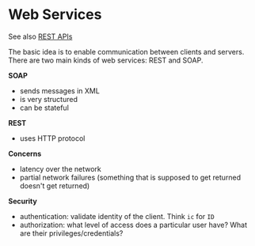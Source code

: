 # Web Services
See also [REST APIs](https://github.com/akiryk/tutorials-learning-lessons/blob/master/REST_APIs.md)

The basic idea is to enable communication between clients and servers.
There are two main kinds of web services: REST and SOAP.

**SOAP**
- sends messages in XML
- is very structured
- can be stateful

**REST**
- uses HTTP protocol

 **Concerns**
 - latency over the network
 - partial network failures (something that is supposed to get returned doesn't get returned)

**Security**
- authentication: validate identity of the client. Think `ic` for `ID`
- authorization: what level of access does a particular user have? What are their privileges/credentials?
